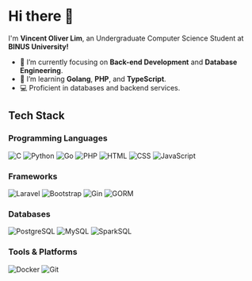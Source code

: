 # Hi there 👋
I'm **Vincent Oliver Lim**, an Undergraduate Computer Science Student at **BINUS University!** 
- 🎯 I’m currently focusing on **Back-end Development** and **Database Engineering**.
- 🌱 I’m learning **Golang**, **PHP**, and **TypeScript**.
- 💻 Proficient in databases and backend services.

## Tech Stack

### Programming Languages
![C](https://img.shields.io/badge/-C-00599C?style=flat&logo=c&logoColor=white)
![Python](https://img.shields.io/badge/-Python-3776AB?style=flat&logo=python&logoColor=white)
![Go](https://img.shields.io/badge/-Go-00ADD8?style=flat&logo=go&logoColor=white)
![PHP](https://img.shields.io/badge/-PHP-4F5B93?style=flat&logo=php&logoColor=white)
![HTML](https://img.shields.io/badge/-HTML-E34F26?style=flat&logo=html5&logoColor=white)
![CSS](https://img.shields.io/badge/-CSS-1572B6?style=flat&logo=css3&logoColor=white)
![JavaScript](https://img.shields.io/badge/-JavaScript-F7DF1E?style=flat&logo=javascript&logoColor=white)

### Frameworks
![Laravel](https://img.shields.io/badge/-Laravel-EF5B25?style=flat&logo=laravel&logoColor=white)
![Bootstrap](https://img.shields.io/badge/-Bootstrap-563D7C?style=flat&logo=bootstrap&logoColor=white)
![Gin](https://img.shields.io/badge/-Gin-00ADD8?style=flat&logo=go&logoColor=white) 
![GORM](https://img.shields.io/badge/-GORM-7C3AED?style=flat&logo=go&logoColor=white)

### Databases
![PostgreSQL](https://img.shields.io/badge/-PostgreSQL-336791?style=flat&logo=postgresql&logoColor=white)
![MySQL](https://img.shields.io/badge/-MySQL-00758F?style=flat&logo=mysql&logoColor=white)
![SparkSQL](https://img.shields.io/badge/-SparkSQL-E35A21?style=flat&logo=apache&logoColor=white)

### Tools & Platforms
![Docker](https://img.shields.io/badge/-Docker-2496ED?style=flat&logo=docker&logoColor=white)
![Git](https://img.shields.io/badge/-Git-F05032?style=flat&logo=git&logoColor=white)
